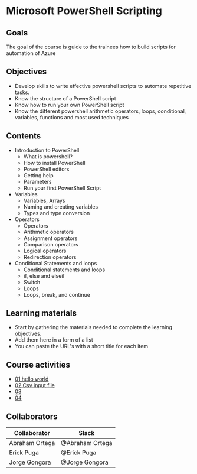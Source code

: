 # Microsoft PowerShell Scripting

## Goals
The goal of the course is guide to the trainees how to build scripts for automation of Azure

## Objectives
- Develop skills to write effective powershell scripts to automate repetitive tasks.
- Know the structure of a PowerShell script
- Know how to run your own PowerShell script
- Know the different powershell arithmetic operators, loops, conditional, variables, functions and most used techniques

## Contents
- Introduction to PowerShell
	- What is powershell?
	- How to install PowerShell
	- PowerShell editors
	- Getting help
	- Parameters
	- Run your first PowerShell Script
- Variables
	- Variables, Arrays
	- Naming and creating variables
	- Types and type conversion
- Operators
	- Operators
	- Arithmetic operators
	- Assignment operators
	- Comparison operators
	- Logical operators
	- Redirection operators
- Conditional Statements and loops
	- Conditional statements and loops
	- if, else and elseif
	- Switch
	- Loops
	- Loops, break, and continue


## Learning materials
- Start by gathering the materials needed to complete the learning objectives.
- Add them here in a form of a list
- You can paste the URL's with a short title for each item


## Course activities
- [01 hello world](./01-hello-world.md)
- [02 Csv input file](./02-csv-input-file)
- [03]()
- [04]()


## Collaborators
| Collaborator  | Slack  |
| ------------ | ------------ |
|  Abraham Ortega | @Abraham Ortega|
|  Erick Puga | @Erick Puga |
| Jorge Gongora  | @Jorge Gongora  |

